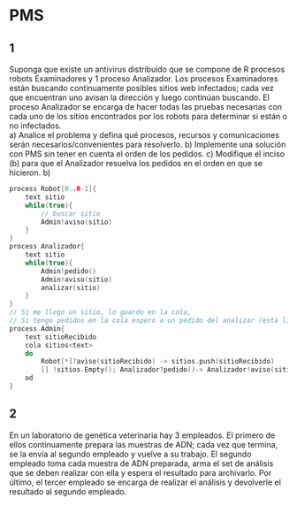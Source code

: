 # PMS
## 1
Suponga  que  existe  un  antivirus  distribuido que  se  compone  de  R  procesos  robots 
Examinadores y 1 proceso Analizador. Los procesos Examinadores están buscando 
continuamente  posibles  sitios  web  infectados;  cada  vez  que  encuentran  uno  avisan  la 
dirección y luego continúan buscando. El proceso Analizador se encarga de hacer todas las 
pruebas necesarias con cada uno de los sitios encontrados por los robots para determinar si 
están o no infectados.  
a) Analice  el  problema  y  defina  qué  procesos,  recursos  y  comunicaciones  serán 
necesarios/convenientes para resolverlo. 
b) Implemente una solución con PMS sin tener en cuenta el orden de los pedidos. 
c) Modifique  el  inciso  (b)  para  que  el  Analizador  resuelva  los  pedidos  en  el  orden 
en que se hicieron. 
b)
```cpp
process Robot[0..R-1]{
    text sitio
    while(true){
        // buscar sitio
        Admin!aviso(sitio)
    }
}
process Analizador{
    text sitio
    while(true){
        Admin!pedido()
        Admin!aviso(sitio)
        analizar(sitio)
    }
}
// Si me llego un sitio, lo guardo en la cola,
// Si tengo pedidos en la cola espero a un pedido del analizar (esta libre) y se lo doy
process Admin{
    text sitioRecibido
    cola sitios<text>
    do 
        Robot[*]?aviso(sitioRecibido) -> sitios.push(sitioRecibido)
        [] !sitios.Empty(); Analizador?pedido()-> Analizador!aviso(sitios.pop())
    od
}
```
## 2
En un laboratorio de genética veterinaria hay 3 empleados. El primero de ellos 
continuamente prepara las muestras de ADN; cada vez que termina, se la envía al segundo 
empleado  y  vuelve  a  su  trabajo.  El  segundo  empleado  toma  cada  muestra  de  ADN 
preparada,  arma  el  set  de  análisis  que  se  deben  realizar  con  ella  y  espera  el  resultado  para 
archivarlo.  Por  último,  el  tercer  empleado  se  encarga  de  realizar  el  análisis  y  devolverle  el 
resultado al segundo empleado.  
```cpp

```